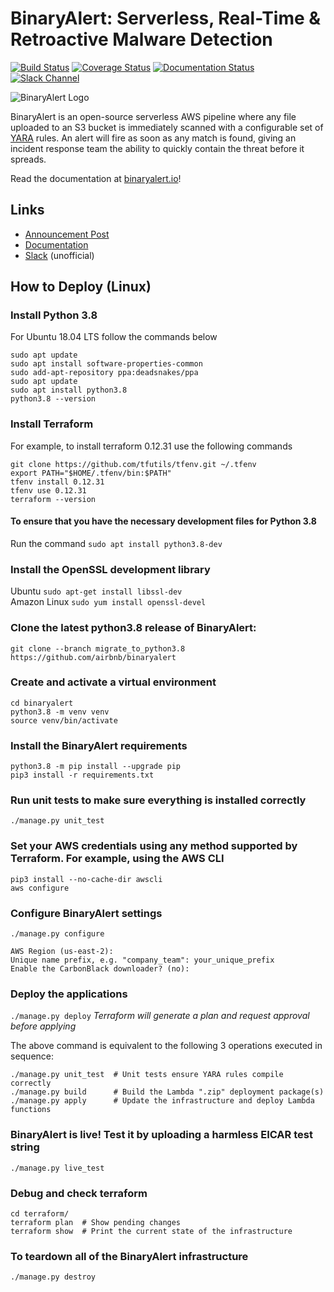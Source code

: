 # BinaryAlert: Serverless, Real-Time & Retroactive Malware Detection

[![Build Status](https://travis-ci.org/airbnb/binaryalert.svg?branch=master)](https://travis-ci.org/airbnb/binaryalert) [![Coverage Status](https://coveralls.io/repos/github/airbnb/binaryalert/badge.svg?branch=master)](https://coveralls.io/github/airbnb/binaryalert?branch=master) [![Documentation Status](https://readthedocs.org/projects/binaryalert/badge/?version=latest)](http://www.binaryalert.io/?badge=latest) [![Slack Channel](https://binaryalert.herokuapp.com/badge.svg)](http://binaryalert.herokuapp.com)


![BinaryAlert Logo](docs/images/logo.png)

BinaryAlert is an open-source serverless AWS pipeline where any file
uploaded to an S3 bucket is immediately scanned with a configurable set
of [YARA](https://virustotal.github.io/yara/) rules. An alert will fire
as soon as any match is found, giving an incident response team the
ability to quickly contain the threat before it spreads.

Read the documentation at [binaryalert.io](https://binaryalert.io)!

## Links

-   [Announcement
    Post](https://medium.com/airbnb-engineering/binaryalert-real-time-serverless-malware-detection-ca44370c1b90)
-   [Documentation](https://binaryalert.io)
-   [Slack](https://binaryalert.herokuapp.com) (unofficial)

## How to Deploy (Linux)
### Install Python 3.8
For Ubuntu 18.04 LTS follow the commands below
```
sudo apt update
sudo apt install software-properties-common
sudo add-apt-repository ppa:deadsnakes/ppa
sudo apt update
sudo apt install python3.8
python3.8 --version
```

### Install Terraform
For example, to install terraform 0.12.31 use the following commands
```
git clone https://github.com/tfutils/tfenv.git ~/.tfenv
export PATH="$HOME/.tfenv/bin:$PATH"
tfenv install 0.12.31
tfenv use 0.12.31
terraform --version
```

####  To ensure that you have the necessary development files for Python 3.8
Run the command `sudo apt install python3.8-dev`

###  Install the OpenSSL development library
Ubuntu `sudo apt-get install libssl-dev`<br>
Amazon Linux `sudo yum install openssl-devel`

### Clone the latest python3.8 release of BinaryAlert:
`git clone --branch migrate_to_python3.8 https://github.com/airbnb/binaryalert`

### Create and activate a virtual environment
```
cd binaryalert
python3.8 -m venv venv
source venv/bin/activate
```

### Install the BinaryAlert requirements
```
python3.8 -m pip install --upgrade pip
pip3 install -r requirements.txt
```

### Run unit tests to make sure everything is installed correctly
`./manage.py unit_test`

### Set your AWS credentials using any method supported by Terraform. For example, using the AWS CLI
`pip3 install --no-cache-dir awscli`<br>
`aws configure`

### Configure BinaryAlert settings
`./manage.py configure`
```
AWS Region (us-east-2):
Unique name prefix, e.g. "company_team": your_unique_prefix
Enable the CarbonBlack downloader? (no):
```

### Deploy the applications
`./manage.py deploy`
<i>Terraform will generate a plan and request approval before applying</i>

The above command is equivalent to the following 3 operations executed in sequence:
```
./manage.py unit_test  # Unit tests ensure YARA rules compile correctly
./manage.py build      # Build the Lambda ".zip" deployment package(s)
./manage.py apply      # Update the infrastructure and deploy Lambda functions
```

### BinaryAlert is live! Test it by uploading a harmless EICAR test string
`./manage.py live_test`

### Debug and check terraform
```
cd terraform/
terraform plan  # Show pending changes
terraform show  # Print the current state of the infrastructure
```

### To teardown all of the BinaryAlert infrastructure
`./manage.py destroy`